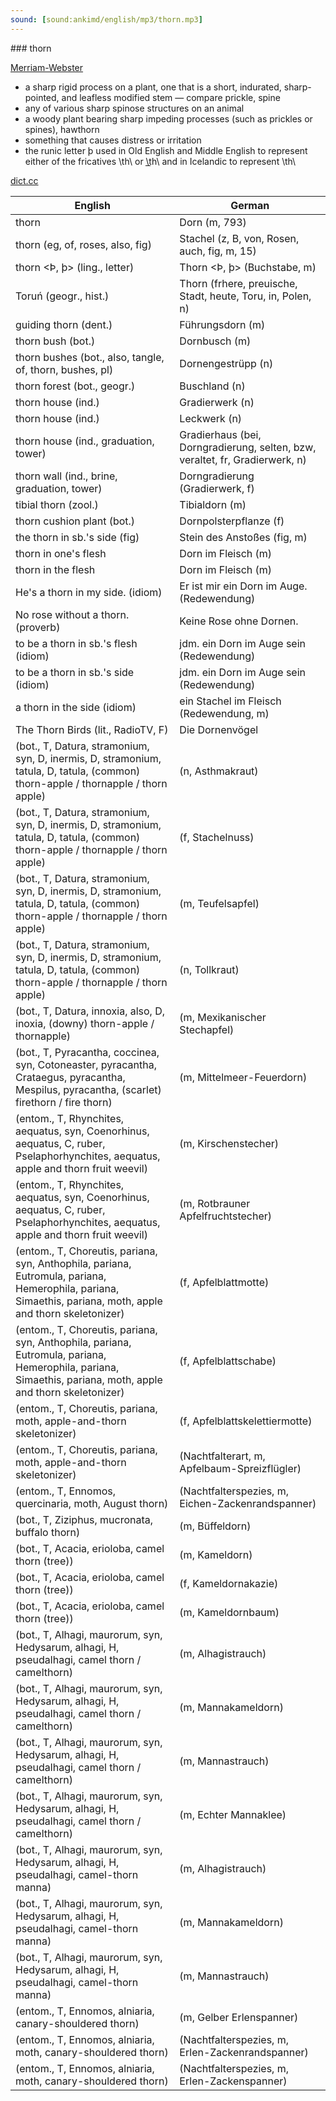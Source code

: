 ```yaml
---
sound: [sound:ankimd/english/mp3/thorn.mp3]
---
```


\### thorn

[Merriam-Webster](https://www.merriam-webster.com/dictionary/thorn)

- a sharp rigid process on a plant, one that is a short, indurated, sharp-pointed, and leafless modified stem — compare prickle, spine
- any of various sharp spinose structures on an animal
- a woody plant bearing sharp impeding processes (such as prickles or spines), hawthorn
- something that causes distress or irritation
- the runic letter þ used in Old English and Middle English to represent either of the fricatives \th\ or \t͟h\ and in Icelandic to represent \th\

[dict.cc](https://www.dict.cc/thorn)

| English        | German       |
| -------------- | ------------ |
| thorn | Dorn (m, 793) |
| thorn (eg, of, roses, also, fig) | Stachel (z, B, von, Rosen, auch, fig, m, 15) |
| thorn <Þ, þ> (ling., letter) | Thorn <Þ, þ> (Buchstabe, m) |
| Toruń (geogr., hist.) | Thorn (frhere, preuische, Stadt, heute, Toru, in, Polen, n) |
| guiding thorn (dent.) | Führungsdorn (m) |
| thorn bush (bot.) | Dornbusch (m) |
| thorn bushes (bot., also, tangle, of, thorn, bushes, pl) | Dornengestrüpp (n) |
| thorn forest (bot., geogr.) | Buschland (n) |
| thorn house (ind.) | Gradierwerk (n) |
| thorn house (ind.) | Leckwerk (n) |
| thorn house (ind., graduation, tower) | Gradierhaus (bei, Dorngradierung, selten, bzw, veraltet, fr, Gradierwerk, n) |
| thorn wall (ind., brine, graduation, tower) | Dorngradierung (Gradierwerk, f) |
| tibial thorn (zool.) | Tibialdorn (m) |
| thorn cushion plant (bot.) | Dornpolsterpflanze (f) |
| the thorn in sb.'s side (fig) | Stein des Anstoßes (fig, m) |
| thorn in one's flesh | Dorn im Fleisch (m) |
| thorn in the flesh | Dorn im Fleisch (m) |
| He's a thorn in my side. (idiom) | Er ist mir ein Dorn im Auge. (Redewendung) |
| No rose without a thorn. (proverb) | Keine Rose ohne Dornen. |
| to be a thorn in sb.'s flesh (idiom) | jdm. ein Dorn im Auge sein (Redewendung) |
| to be a thorn in sb.'s side (idiom) | jdm. ein Dorn im Auge sein (Redewendung) |
| a thorn in the side (idiom) | ein Stachel im Fleisch (Redewendung, m) |
| The Thorn Birds (lit., RadioTV, F) | Die Dornenvögel |
|  (bot., T, Datura, stramonium, syn, D, inermis, D, stramonium, tatula, D, tatula, (common) thorn-apple / thornapple / thorn apple) |  (n, Asthmakraut) |
|  (bot., T, Datura, stramonium, syn, D, inermis, D, stramonium, tatula, D, tatula, (common) thorn-apple / thornapple / thorn apple) |  (f, Stachelnuss) |
|  (bot., T, Datura, stramonium, syn, D, inermis, D, stramonium, tatula, D, tatula, (common) thorn-apple / thornapple / thorn apple) |  (m, Teufelsapfel) |
|  (bot., T, Datura, stramonium, syn, D, inermis, D, stramonium, tatula, D, tatula, (common) thorn-apple / thornapple / thorn apple) |  (n, Tollkraut) |
|  (bot., T, Datura, innoxia, also, D, inoxia, (downy) thorn-apple / thornapple) |  (m, Mexikanischer Stechapfel) |
|  (bot., T, Pyracantha, coccinea, syn, Cotoneaster, pyracantha, Crataegus, pyracantha, Mespilus, pyracantha, (scarlet) firethorn / fire thorn) |  (m, Mittelmeer-Feuerdorn) |
|  (entom., T, Rhynchites, aequatus, syn, Coenorhinus, aequatus, C, ruber, Pselaphorhynchites, aequatus, apple and thorn fruit weevil) |  (m, Kirschenstecher) |
|  (entom., T, Rhynchites, aequatus, syn, Coenorhinus, aequatus, C, ruber, Pselaphorhynchites, aequatus, apple and thorn fruit weevil) |  (m, Rotbrauner Apfelfruchtstecher) |
|  (entom., T, Choreutis, pariana, syn, Anthophila, pariana, Eutromula, pariana, Hemerophila, pariana, Simaethis, pariana, moth, apple and thorn skeletonizer) |  (f, Apfelblattmotte) |
|  (entom., T, Choreutis, pariana, syn, Anthophila, pariana, Eutromula, pariana, Hemerophila, pariana, Simaethis, pariana, moth, apple and thorn skeletonizer) |  (f, Apfelblattschabe) |
|  (entom., T, Choreutis, pariana, moth, apple-and-thorn skeletonizer) |  (f, Apfelblattskelettiermotte) |
|  (entom., T, Choreutis, pariana, moth, apple-and-thorn skeletonizer) |  (Nachtfalterart, m, Apfelbaum-Spreizflügler) |
|  (entom., T, Ennomos, quercinaria, moth, August thorn) |  (Nachtfalterspezies, m, Eichen-Zackenrandspanner) |
|  (bot., T, Ziziphus, mucronata, buffalo thorn) |  (m, Büffeldorn) |
|  (bot., T, Acacia, erioloba, camel thorn (tree)) |  (m, Kameldorn) |
|  (bot., T, Acacia, erioloba, camel thorn (tree)) |  (f, Kameldornakazie) |
|  (bot., T, Acacia, erioloba, camel thorn (tree)) |  (m, Kameldornbaum) |
|  (bot., T, Alhagi, maurorum, syn, Hedysarum, alhagi, H, pseudalhagi, camel thorn / camelthorn) |  (m, Alhagistrauch) |
|  (bot., T, Alhagi, maurorum, syn, Hedysarum, alhagi, H, pseudalhagi, camel thorn / camelthorn) |  (m, Mannakameldorn) |
|  (bot., T, Alhagi, maurorum, syn, Hedysarum, alhagi, H, pseudalhagi, camel thorn / camelthorn) |  (m, Mannastrauch) |
|  (bot., T, Alhagi, maurorum, syn, Hedysarum, alhagi, H, pseudalhagi, camel thorn / camelthorn) |  (m, Echter Mannaklee) |
|  (bot., T, Alhagi, maurorum, syn, Hedysarum, alhagi, H, pseudalhagi, camel-thorn manna) |  (m, Alhagistrauch) |
|  (bot., T, Alhagi, maurorum, syn, Hedysarum, alhagi, H, pseudalhagi, camel-thorn manna) |  (m, Mannakameldorn) |
|  (bot., T, Alhagi, maurorum, syn, Hedysarum, alhagi, H, pseudalhagi, camel-thorn manna) |  (m, Mannastrauch) |
|  (entom., T, Ennomos, alniaria, canary-shouldered thorn) |  (m, Gelber Erlenspanner) |
|  (entom., T, Ennomos, alniaria, moth, canary-shouldered thorn) |  (Nachtfalterspezies, m, Erlen-Zackenrandspanner) |
|  (entom., T, Ennomos, alniaria, moth, canary-shouldered thorn) |  (Nachtfalterspezies, m, Erlen-Zackenspanner) |

